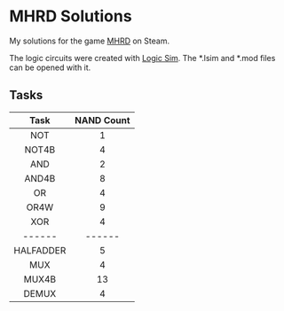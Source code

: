 # MHRD Solutions
My solutions for the game [MHRD](http://store.steampowered.com/app/576030/) on Steam.

The logic circuits were created with [Logic Sim](http://www.tetzl.de/java_logic_simulator.html). The *.lsim and *.mod files can be opened with it.

## Tasks
| Task | NAND Count |
|:-:|:-:|
| NOT | 1 |
| NOT4B | 4 |
| AND | 2 |
| AND4B | 8 |
| OR | 4 |
| OR4W | 9 |
| XOR | 4 |
| ------ | ------ |
| HALFADDER | 5 |
| MUX | 4 |
| MUX4B | 13 |
| DEMUX | 4 |
